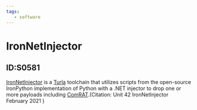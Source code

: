 ```yaml
---
tags:
   - software
---
```

# IronNetInjector
## ID:S0581
[IronNetInjector](/mitre/software/S0581) is a [Turla](/mitre/groups/G0010) toolchain that utilizes scripts from the open-source IronPython implementation of Python with a .NET injector to drop one or more payloads including [ComRAT](/mitre/software/S0126).(Citation: Unit 42 IronNetInjector February 2021 )
